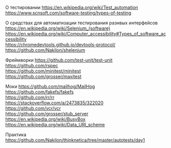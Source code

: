 О тестировании
https://en.wikipedia.org/wiki/Test_automation  
https://www.scnsoft.com/software-testing/types-of-testing

О средствах для автоматизации тестирования разнвых интерфейсов
https://en.wikipedia.org/wiki/Selenium_(software)  
https://en.wikipedia.org/wiki/Computer_accessibility#Types_of_software_accessibility  
https://chromedevtools.github.io/devtools-protocol/  
https://github.com/Nakilon/shelenium

Фреймворки
https://github.com/test-unit/test-unit  
https://github.com/rspec  
https://github.com/minitest/minitest  
https://github.com/grosser/maxitest

Моки
https://github.com/mailhog/MailHog  
https://github.com/fakefs/fakefs  
https://github.com/rr/rr  
https://stackoverflow.com/a/2473835/322020  
https://github.com/vcr/vcr  
https://github.com/grosser/stub_server  
https://en.wikipedia.org/wiki/BusyBox  
https://en.wikipedia.org/wiki/Data_URI_scheme

Практика
https://github.com/Nakilon/thinknetica/tree/master/autotests/day1

